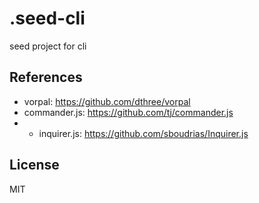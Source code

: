 # .seed-cli
seed project for cli

## References
- vorpal: https://github.com/dthree/vorpal
- commander.js: https://github.com/tj/commander.js
- * inquirer.js:  https://github.com/sboudrias/Inquirer.js

## License
MIT
